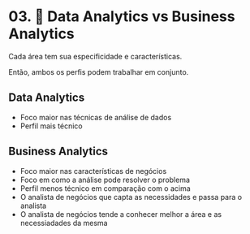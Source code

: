 # 03. 🏬 Data Analytics vs Business Analytics

Cada área tem sua especificidade e características.

Então, ambos os perfis podem trabalhar em conjunto.

## Data Analytics

- Foco maior nas técnicas de análise de dados
- Perfil mais técnico

## Business Analytics

- Foco maior nas características de negócios
- Foco em como a análise pode resolver o problema
- Perfil menos técnico em comparação com o acima
- O analista de negócios que capta as necessidades e passa para o analista
- O analista de negócios tende a conhecer melhor a área e as necessiadades da mesma